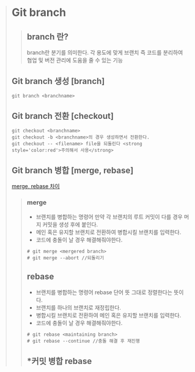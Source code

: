 > # Git branch
>
> > ## branch 란?
> >
> > branch란 분기를 의미한다.
> > 각 용도에 맞게 브랜치 즉 코드를 분리하여 협업 및 버전 관리에 도움을 줄 수 있는 기능
>
> ## Git branch 생성 [branch]
>
> ```
> git branch <branchname>
> ```
>
> ## Git branch 전환 [checkout]
>
> ```
> git checkout <branchname>
> git checkout -b <branchname>의 경우 생성하면서 전환한다.
> git checkout -- <filename> file을 되돌린다 <strong style='color:red'>주의해서 사용</strong>
> ```
>
> ## Git branch 병합 [merge, rebase]
>
> [merge, rebase 차이](https://brunch.co.kr/@anonymdevoo/7)
>
> > ### merge
> >
> > - 브랜치를 병합하는 명령어 만약 각 브랜치의 루트 커밋이 다를 경우 머지 커밋을 생성 후에 붙인다.
> > - 메인 혹은 유지할 브랜치로 전환하여 병합시킬 브랜치를 입력한다.
> > - 코드에 충돌이 날 경우 해결해줘야한다.
> >
> > ```
> > # git merge <mergered branch>
> > # git merge --abort //되돌리기
> > ```
> >
> > ## rebase
> >
> > - 브랜치를 병합하는 명령어 rebase 단어 뜻 그대로 정렬한다는 뜻이다.
> > - 브랜치를 하나의 브랜치로 재정립한다.
> > - 병합시킬 브랜치로 전환하여 메인 혹은 유지할 브랜치를 입력한다.
> > - 코드에 충돌이 날 경우 해결해줘야한다.
> >
> > ```
> > # git rebase <maintaining branch>
> > # git rebase --continue //충돌 해결 후 재진행
> > ```
> >
> > ## \*커밋 병합 rebase
